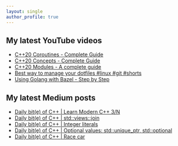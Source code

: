 ```yaml
---
layout: single
author_profile: true
---
```


## My latest YouTube videos

<ul>
<!--START_SECTION:youtube-->
<li><a href="https://www.youtube.com/watch?v=w-dmOHhBX9o">C++20 Coroutines - Complete Guide</a></li>
<li><a href="https://www.youtube.com/watch?v=1So7onMFxJM">C++20 Concepts  - Complete Guide</a></li>
<li><a href="https://www.youtube.com/watch?v=WRCwciJ5MTE">C++20 Modules - A complete guide</a></li>
<li><a href="https://www.youtube.com/watch?v=LHrB4TcU1JM">Best way to manage your dotfiles #linux #git #shorts</a></li>
<li><a href="https://www.youtube.com/watch?v=mXLrk0ipwz4">Using Golang with Bazel - Step by Step</a></li>
<!--END_SECTION:youtube-->
</ul>

## My latest Medium posts

<ul>
<!--START_SECTION:medium-->
<li><a href="https://medium.com/@simontoth/daily-bit-e-of-c-learn-modern-c-3-n-fb2fa2340c0c?source=rss-1e1de1006a93------2">Daily bit(e) of C++ | Learn Modern C++ 3/N</a></li>
<li><a href="https://medium.com/@simontoth/daily-bit-e-of-c-std-views-join-717ba51c237c?source=rss-1e1de1006a93------2">Daily bit(e) of C++ | std::views::join</a></li>
<li><a href="https://medium.com/@simontoth/daily-bit-e-of-c-integer-literals-d4e3d41d3176?source=rss-1e1de1006a93------2">Daily bit(e) of C++ | Integer literals</a></li>
<li><a href="https://medium.com/@simontoth/daily-bit-e-of-c-optional-values-std-unique-ptr-std-optional-6b1cd1516131?source=rss-1e1de1006a93------2">Daily bit(e) of C++ | Optional values: std::unique_ptr, std::optional</a></li>
<li><a href="https://medium.com/@simontoth/daily-bit-e-of-c-race-car-118c3fb821e2?source=rss-1e1de1006a93------2">Daily bit(e) of C++ | Race car</a></li>
<!--END_SECTION:medium-->
</ul>